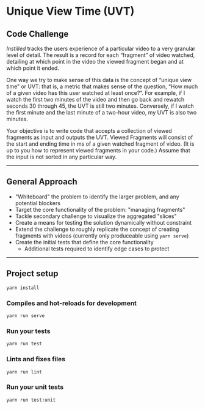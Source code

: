 # Unique View Time (UVT)

## Code Challenge

_Instilled_ ​tracks the users experience of a particular video to a very granular level of detail. The result is a record for each “fragment” of video watched, detailing at which point in the video the viewed fragment began and at which point it ended.

One way we try to make sense of this data is the concept of “unique view time” or UVT: that is, a metric that makes sense of the question, “How much of a given video has this user watched at least once?”. For example, if I watch the first two minutes of the video and then go back and rewatch seconds 30 through 45, the UVT is still two minutes. Conversely, if I watch the first minute and the last minute of a two-hour video, my UVT is also two minutes.

Your objective is to write code that accepts a collection of viewed fragments as input and outputs the UVT. Viewed Fragments will consist of the start and ending time in ms of a given watched fragment of video. (It is up to you how to represent viewed fragments in your code.) Assume that the input is not sorted in any particular way.

---

## General Approach

* "Whiteboard" the problem to identify the larger problem, and any potential blockers
* Target the core functionality of the problem: "managing fragments"
* Tackle secondary challenge to visualize the aggregated "slices"
* Create a means for testing the solution dynamically without constraint
* Extend the challenge to roughly replicate the concept of creating fragments with videos (currently only produceable using `yarn serve`)
* Create the initial tests that define the core functionality
    * Additional tests required to identify edge cases to protect

---

## Project setup
```
yarn install
```

### Compiles and hot-reloads for development
```
yarn run serve
```

### Run your tests
```
yarn run test
```

### Lints and fixes files
```
yarn run lint
```

### Run your unit tests
```
yarn run test:unit
```
